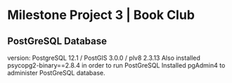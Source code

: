 # Milestone Project 3 | Book Club

## PostGreSQL Database

version: PostgreSQL 12.1 / PostGIS 3.0.0 / plv8 2.3.13
Also installed psycopg2-binary==2.8.4 in order to run PostGreSQL
Installed pgAdmin4 to administer PostGreSQL database.
